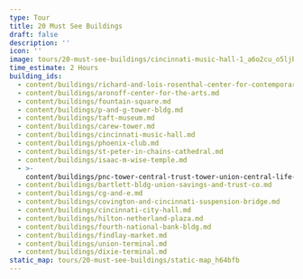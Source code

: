 ```yaml
---
type: Tour
title: 20 Must See Buildings
draft: false
description: ''
icon: ''
image: tours/20-must-see-buildings/cincinnati-music-hall-1_a6o2cu_o5ljb2
time_estimate: 2 Hours
building_ids:
  - content/buildings/richard-and-lois-rosenthal-center-for-contemporary-art.md
  - content/buildings/aronoff-center-for-the-arts.md
  - content/buildings/fountain-square.md
  - content/buildings/p-and-g-tower-bldg.md
  - content/buildings/taft-museum.md
  - content/buildings/carew-tower.md
  - content/buildings/cincinnati-music-hall.md
  - content/buildings/phoenix-club.md
  - content/buildings/st-peter-in-chains-cathedral.md
  - content/buildings/isaac-m-wise-temple.md
  - >-
    content/buildings/pnc-tower-central-trust-tower-union-central-life-insurance-building.md
  - content/buildings/bartlett-bldg-union-savings-and-trust-co.md
  - content/buildings/cg-and-e.md
  - content/buildings/covington-and-cincinnati-suspension-bridge.md
  - content/buildings/cincinnati-city-hall.md
  - content/buildings/hilton-netherland-plaza.md
  - content/buildings/fourth-national-bank-bldg.md
  - content/buildings/findlay-market.md
  - content/buildings/union-terminal.md
  - content/buildings/dixie-terminal.md
static_map: tours/20-must-see-buildings/static-map_h64bfb
---
```

